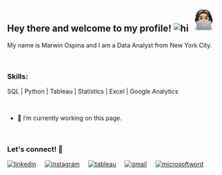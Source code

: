 ## Hey there and welcome to my profile! <img src="https://user-images.githubusercontent.com/1303154/88677602-1635ba80-d120-11ea-84d8-d263ba5fc3c0.gif" width="28px" alt="hi"> <img src="https://github.com/marwinospina/marwinospina/blob/main/tech_memoji.png" width="60" height="60" />

My name is Marwin Ospina and I am a Data Analyst from New York City.

<br />

### **Skills:**

SQL | Python | Tableau | Statistics | Excel | Google Analytics

<br />

- 🔭 I’m currently working on this page. 

<br />

### **Let's connect! :handshake:**

[<img src='https://cdn.jsdelivr.net/npm/simple-icons@3.0.1/icons/linkedin.svg' alt='linkedin' height='40'>](https://www.linkedin.com/in/marwinospina/)&nbsp;&nbsp;&nbsp;&nbsp;
[<img src='https://cdn.jsdelivr.net/npm/simple-icons@3.0.1/icons/instagram.svg' alt='instagram' height='40'>](https://www.instagram.com/marwin_ospina/)&nbsp;&nbsp;&nbsp;&nbsp;
[<img src='https://cdn.jsdelivr.net/npm/simple-icons@3.0.1/icons/tableau.svg' alt='tableau' height='40'>](https://public.tableau.com/profile/marwinospina#!/)&nbsp;&nbsp;&nbsp;&nbsp; 
[<img src='https://cdn.jsdelivr.net/npm/simple-icons@3.0.1/icons/gmail.svg' alt='gmail' height='40'>](mailto:marwinospina@gmail.com)&nbsp;&nbsp;&nbsp;&nbsp;
[<img src='https://cdn.jsdelivr.net/npm/simple-icons@3.0.1/icons/microsoftword.svg' alt='microsoftword' height='40'>](https://github.com/marwinospina/MarwinOspina/blob/main/Marwin%20Ospina%20Resume%20copy.pdf)  


